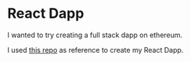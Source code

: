 # React Dapp

I wanted to try creating a full stack dapp on ethereum.

I used [this repo](https://github.com/dabit3/full-stack-ethereum) as reference to create my React Dapp.

